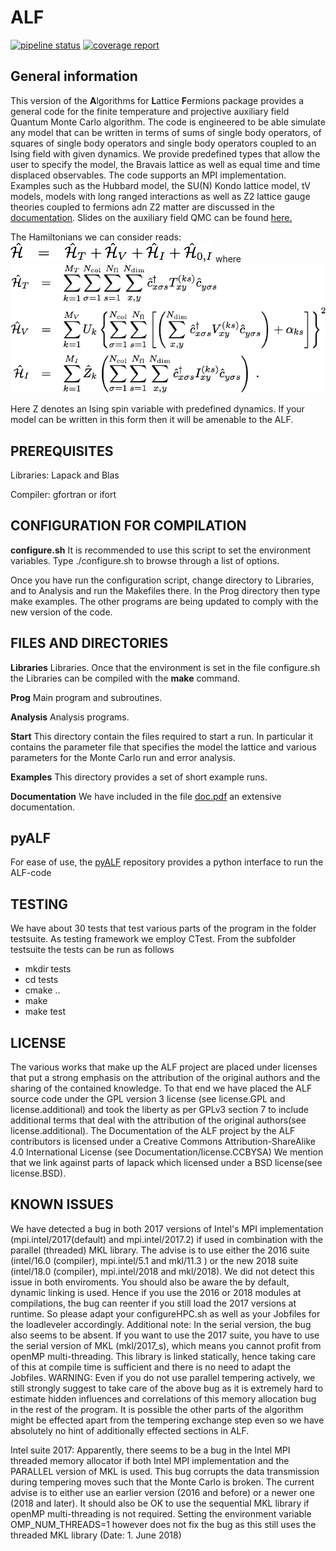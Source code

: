 # ALF #
[![pipeline status](https://git.physik.uni-wuerzburg.de/fassaad/General_QMCT_code/badges/master/pipeline.svg)](https://git.physik.uni-wuerzburg.de/fassaad/General_QMCT_code/commits/master)
[![coverage report](https://git.physik.uni-wuerzburg.de/fassaad/General_QMCT_code/badges/master/coverage.svg)](https://git.physik.uni-wuerzburg.de/fassaad/General_QMCT_code/commits/master)
## General information ##
This version of the **A**lgorithms for **L**attice **F**ermions package provides a general code for the finite temperature  and projective auxiliary field Quantum Monte Carlo algorithm.       The code  is engineered to  be able simulate any model that can be written in terms of  sums of single body operators, of squares of single body operators and single body operators coupled to an Ising field with  given dynamics. We  provide predefined types that allow  the user to specify the model, the  Bravais lattice  as well as equal time and time displaced observables.     The code supports an MPI implementation.   Examples such as the Hubbard model, the SU(N) Kondo lattice model, tV models,  models with long ranged interactions as well as Z2 lattice gauge theories coupled to fermions adn Z2 matter are discussed in the [documentation](https://git.physik.uni-wuerzburg.de/ALF/ALF/-/jobs/artifacts/master/raw/Documentation/doc.pdf?job=create_doc). Slides on the auxiliary field QMC can be found [here.](https://git.physik.uni-wuerzburg.de/ALF/ALF_Tutorial/-/blob/master/Presentations/ALF_2020_Assaad.pdf)

The Hamiltonians we can consider reads:
![The Hamiltonian0](Images/Hamiltonian0.png "The Hamiltonian")
where
![The Hamiltonian1](Images/Hamiltonian1.png "Parts explanation")

Here Z denotes an Ising spin variable with predefined dynamics. If your model can be written in this form then it will be amenable to the ALF. 

<!--## Doxygen ##

You can find here [Doxygen](https://pawn.physik.uni-wuerzburg.de/~assaad/Doxygen_Docu/ALF/html/index.html)  formated documentation. (Work in progress)  -->

## PREREQUISITES ##

Libraries: Lapack and Blas

Compiler: gfortran  or ifort 


## CONFIGURATION FOR COMPILATION ##
<!--**setenv.sh**   sets the default set of envorinment variables.  Do not change  this since this default set of  environment variables is required for the tests to run adequaltely.-->

**configure.sh**  It is recommended to use this script to set the environment variables. Type ./configure.sh to  browse through a list of options.

Once you have run the configuration script, change directory to Libraries, and to Analysis  and run the Makefiles there. In the Prog directory then type make examples.   The other programs are being updated to comply with the new version of the code.  

## FILES AND DIRECTORIES ##

**Libraries**    Libraries. Once that the environment is set in the file configure.sh  the Libraries can be compiled with the **make** command. 

**Prog**   Main program and subroutines.  

**Analysis** Analysis programs. 

**Start**   This directory contain the files required to start a run. In particular it contains the parameter file   that specifies the model the lattice and various   parameters for the Monte Carlo run and  error analysis. 

**Examples** This directory provides a set of short example runs.  

**Documentation**  We have included in the file  [doc.pdf](https://git.physik.uni-wuerzburg.de/ALF/ALF/-/jobs/artifacts/master/raw/Documentation/doc.pdf?job=create_doc) an extensive documentation.

## pyALF ##

For ease of use, the  [pyALF](https://git.physik.uni-wuerzburg.de/ALF/pyALF) repository  provides a python interface to run the ALF-code

## TESTING ##

We have about 30 tests that test various parts of the program in the folder testsuite.
As testing framework we employ CTest.
From the subfolder testsuite the tests can be run as follows
- mkdir tests
- cd tests
- cmake ..
- make
- make test


## LICENSE ##
The various works that make up the ALF project are placed under licenses that put
a strong emphasis on the attribution of the original authors and the sharing of the contained knowledge.
To that end we have placed the ALF source code under the GPL version 3 license (see license.GPL and license.additional)
and took the liberty as per GPLv3 section 7 to include additional terms that deal with the attribution
of the original authors(see license.additional).
The Documentation of the ALF project by the ALF contributors is licensed under a Creative Commons Attribution-ShareAlike 4.0 International License (see Documentation/license.CCBYSA)
We mention that we link against parts of lapack which licensed under a BSD license(see license.BSD).

## KNOWN ISSUES ##

We have detected a bug in both 2017 versions of Intel's MPI implementation (mpi.intel/2017(default) 
and mpi.intel/2017.2) if used in combination with the parallel (threaded) MKL library. The advise is to 
use either the 2016 suite (intel/16.0 (compiler), mpi.intel/5.1 and mkl/11.3 ) or the new 2018 suite 
(intel/18.0 (compiler), mpi.intel/2018 and mkl/2018). We did not detect this issue in both enviroments. 
You should also be aware the by default, dynamic linking is used. Hence if you use the 2016 or 2018 modules 
at compilations, the bug can reenter if you still load the 2017 versions at runtime. So please adapt your
configureHPC.sh as well as your Jobfiles for the loadleveler accordingly.
Additional note: In the serial version, the bug also seems to be absent. 
If you want to use the 2017 suite, you have to use the serial version of MKL (mkl/2017_s), which means you 
cannot profit from openMP multi-threading. This library is linked statically, hence taking care of this at 
compile time is sufficient and there is no need to adapt the Jobfiles.
WARNING: Even if you do not use parallel tempering actively, we still strongly suggest to take care of 
the above bug as it is extremely hard to estimate hidden influences and correlations of this memory 
allocation bug in the rest of the program. It is possible the other parts of the algorithm might be 
effected apart from the tempering exchange step even so we have absolutely no hint of additionally 
effected sections in ALF.

Intel suite 2017: Apparently, there seems to be a bug in the Intel MPI threaded memory allocator if both Intel MPI 
implementation and the PARALLEL version of MKL is used. This bug corrupts the data transmission during tempering moves such 
that the Monte Carlo is broken. The current advise is to either use an earlier version (2016 and before) or a newer one
(2018 and later). It should also be OK to use the sequential MKL library if openMP multi-threading is not required. 
Setting the environment variable OMP_NUM_THREADS=1 however does not fix the bug as this still uses the threaded MKL 
library (Date: 1. June 2018)


    

